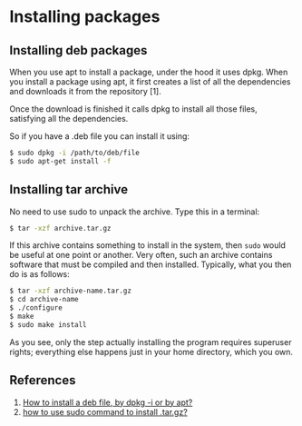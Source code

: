# Installing packages

## Installing deb packages

When you use apt to install a package, under the hood it uses dpkg. When you install a package using apt, it first creates a list of all the dependencies and downloads it from the repository [1].

Once the download is finished it calls dpkg to install all those files, satisfying all the dependencies.

So if you have a .deb file you can install it using:

```bash
$ sudo dpkg -i /path/to/deb/file
$ sudo apt-get install -f
```

## Installing tar archive

No need to use sudo to unpack the archive. Type this in a terminal:

```bash
$ tar -xzf archive.tar.gz
```

If this archive contains something to install in the system, then `sudo` would be useful at one point or another. Very often, such an archive contains software that must be compiled and then installed. Typically, what you then do is as follows:

```bash
$ tar -xzf archive-name.tar.gz
$ cd archive-name
$ ./configure
$ make
$ sudo make install
```


As you see, only the step actually installing the program requires superuser rights; everything else happens just in your home directory, which you own.

## References

1. [How to install a deb file, by dpkg -i or by apt?](https://unix.stackexchange.com/questions/159094/how-to-install-a-deb-file-by-dpkg-i-or-by-apt)
2. [how to use sudo command to install .tar.gz?](https://askubuntu.com/questions/191390/how-to-use-sudo-command-to-install-tar-gz/191391)